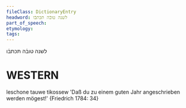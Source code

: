 ```yaml
---
fileClass: DictionaryEntry
headword: לשנה טובֿה תּכּתבֿו
part_of_speech: 
etymology: 
tags: 
---
```

לשנה טובֿה תּכּתבֿו

WESTERN
========

leschone tauwe tikossew 'Daß du zu einem guten Jahr angeschrieben werden mögest!' {Friedrich 1784: 34}